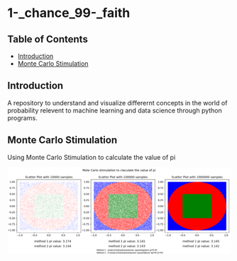 # 1-_chance_99-_faith

## Table of Contents

- [Introduction](#introduction)
- [Monte Carlo Stimulation](#mcs)


<a name="introduction"></a>
## Introduction
A repository to understand and visualize differernt concepts in 
the world of probability relevent to machine learning and data science
through python programs.

<a name="mcs"></a>
## Monte Carlo Stimulation
Using Monte Carlo Stimulation to calculate the value of pi

![Mote Carlo Stimulation](mote_carlo_visualisation.png)
